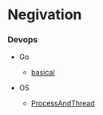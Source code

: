 # Negivation


### Devops

- Go
  - [basical](Devops/Go/basical/basical.html)

- OS
  - [ProcessAndThread](Devops/OS/processAndThread/basical.html)




